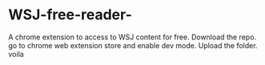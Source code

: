 # WSJ-free-reader-
A chrome extension to access to WSJ content for free. 
Download the repo. go to chrome web extension store and enable dev mode. Upload the folder. voila
